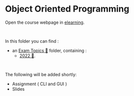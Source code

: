# Object Oriented Programming 

Οpen the course webpage in [elearning](https://elearning.auth.gr/course/view.php?id=6551).<br/>

<br/>

In this folder you can find :
- an [Exam Topics 📂](https://github.com/tsiggi/CSD-Auth/tree/main/3rd%20Semester/Object%20Oriented%20Programming/%CE%98%CE%AD%CE%BC%CE%B1%CF%84%CE%B1) folder, containing :
    - [2022 📂](https://github.com/tsiggi/CSD-Auth/tree/main/3rd%20Semester/Object%20Oriented%20Programming/%CE%98%CE%AD%CE%BC%CE%B1%CF%84%CE%B1/2022).

<br/>


The following will be added shortly:
- Assignment ( CLI and GUI )
- Slides <br /><br />